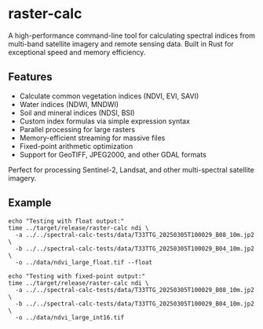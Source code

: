 # raster-calc

A high-performance command-line tool for calculating spectral indices from multi-band satellite imagery and remote sensing data. Built in Rust for exceptional speed and memory efficiency.

## Features
- Calculate common vegetation indices (NDVI, EVI, SAVI)
- Water indices (NDWI, MNDWI)
- Soil and mineral indices (NDSI, BSI)
- Custom index formulas via simple expression syntax
- Parallel processing for large rasters
- Memory-efficient streaming for massive files
- Fixed-point arithmetic optimization
- Support for GeoTIFF, JPEG2000, and other GDAL formats

Perfect for processing Sentinel-2, Landsat, and other multi-spectral satellite imagery.

## Example
```
echo "Testing with float output:"
time ../target/release/raster-calc ndi \
  -a ../../spectral-calc-tests/data/T33TTG_20250305T100029_B08_10m.jp2 \
  -b ../../spectral-calc-tests/data/T33TTG_20250305T100029_B04_10m.jp2 \
  -o ../data/ndvi_large_float.tif --float

echo "Testing with fixed-point output:"
time ../target/release/raster-calc ndi \
  -a ../../spectral-calc-tests/data/T33TTG_20250305T100029_B08_10m.jp2 \
  -b ../../spectral-calc-tests/data/T33TTG_20250305T100029_B04_10m.jp2 \
  -o ../data/ndvi_large_int16.tif
  ```